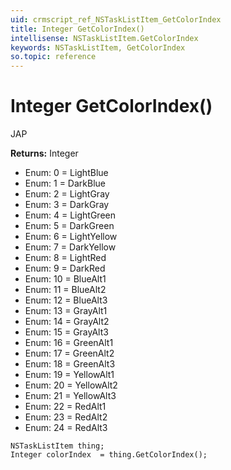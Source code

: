 ```yaml
---
uid: crmscript_ref_NSTaskListItem_GetColorIndex
title: Integer GetColorIndex()
intellisense: NSTaskListItem.GetColorIndex
keywords: NSTaskListItem, GetColorIndex
so.topic: reference
---
```


# Integer GetColorIndex()

JAP

**Returns:** Integer

* Enum: 0 = LightBlue
* Enum: 1 = DarkBlue
* Enum: 2 = LightGray
* Enum: 3 = DarkGray
* Enum: 4 = LightGreen
* Enum: 5 = DarkGreen
* Enum: 6 = LightYellow
* Enum: 7 = DarkYellow
* Enum: 8 = LightRed
* Enum: 9 = DarkRed
* Enum: 10 = BlueAlt1
* Enum: 11 = BlueAlt2
* Enum: 12 = BlueAlt3
* Enum: 13 = GrayAlt1
* Enum: 14 = GrayAlt2
* Enum: 15 = GrayAlt3
* Enum: 16 = GreenAlt1
* Enum: 17 = GreenAlt2
* Enum: 18 = GreenAlt3
* Enum: 19 = YellowAlt1
* Enum: 20 = YellowAlt2
* Enum: 21 = YellowAlt3
* Enum: 22 = RedAlt1
* Enum: 23 = RedAlt2
* Enum: 24 = RedAlt3

```crmscript
NSTaskListItem thing;
Integer colorIndex  = thing.GetColorIndex();
```

